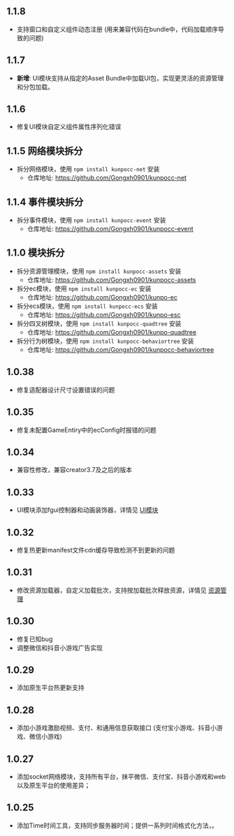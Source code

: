 ## 1.1.8
- 支持窗口和自定义组件动态注册 (用来兼容代码在bundle中，代码加载顺序导致的问题)

## 1.1.7
- **新增**: UI模块支持从指定的Asset Bundle中加载UI包，实现更灵活的资源管理和分包加载。

## 1.1.6
- 修复UI模块自定义组件属性序列化错误

## 1.1.5 网络模块拆分
- 拆分网络模块，使用 `npm install kunpocc-net` 安装
    * 仓库地址: https://github.com/Gongxh0901/kunpocc-net

## 1.1.4 事件模块拆分
- 拆分事件模块，使用 `npm install kunpocc-event` 安装
    * 仓库地址: https://github.com/Gongxh0901/kunpocc-event

## 1.1.0 模块拆分
- 拆分资源管理模块，使用 `npm install kunpocc-assets` 安装
    * 仓库地址: https://github.com/Gongxh0901/kunpocc-assets
- 拆分ec模块，使用 `npm install kunpocc-ec` 安装
    * 仓库地址: https://github.com/Gongxh0901/kunpo-ec
- 拆分ecs模块，使用 `npm install kunpocc-ecs` 安装
    * 仓库地址: https://github.com/Gongxh0901/kunpo-esc
- 拆分四叉树模块，使用 `npm install kunpocc-quadtree` 安装
    * 仓库地址: https://github.com/Gongxh0901/kunpo-quadtree
- 拆分行为树模块，使用 `npm install kunpocc-behaviortree` 安装
    * 仓库地址: https://github.com/Gongxh0901/kunpocc-behaviortree

## 1.0.38
- 修复适配器设计尺寸设置错误的问题

## 1.0.35
- 修复未配置GameEntiry中的ecConfig时报错的问题

## 1.0.34
- 兼容性修改，兼容creator3.7及之后的版本

## 1.0.33
- UI模块添加fgui控制器和动画装饰器，详情见 [UI模块](./docs/UI.md)

## 1.0.32
- 修复热更新manifest文件cdn缓存导致检测不到更新的问题

## 1.0.31
- 修改资源加载器，自定义加载批次，支持按加载批次释放资源，详情见 [资源管理](./docs/Asset.md)

## 1.0.30
- 修复已知bug
- 调整微信和抖音小游戏广告实现

## 1.0.29
- 添加原生平台热更新支持

## 1.0.28
- 添加小游戏激励视频、支付、和通用信息获取接口 (支付宝小游戏、抖音小游戏、微信小游戏)

## 1.0.27
- 添加socket网络模块，支持所有平台，抹平微信、支付宝、抖音小游戏和web以及原生平台的使用差异；

## 1.0.25
- 添加Time时间工具，支持同步服务器时间；提供一系列时间格式化方法，。